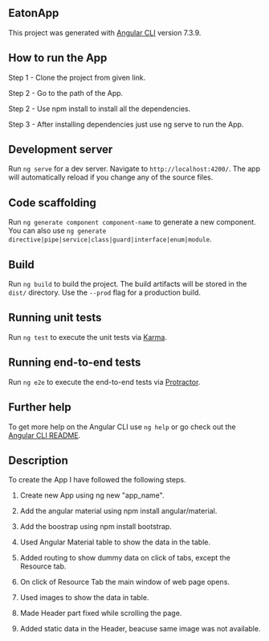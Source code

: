 ## EatonApp

This project was generated with [Angular CLI](https://github.com/angular/angular-cli) version 7.3.9.

## How to run the App 

Step 1 - Clone the project from given link.

Step 2 - Go to the path of the App.

Step 2 - Use npm install to install all the dependencies.

Step 3 - After installing dependencies just use ng serve to run the App.

## Development server

Run `ng serve` for a dev server. Navigate to `http://localhost:4200/`. The app will automatically reload if you change any of the source files.

## Code scaffolding

Run `ng generate component component-name` to generate a new component. You can also use `ng generate directive|pipe|service|class|guard|interface|enum|module`.

## Build

Run `ng build` to build the project. The build artifacts will be stored in the `dist/` directory. Use the `--prod` flag for a production build.

## Running unit tests

Run `ng test` to execute the unit tests via [Karma](https://karma-runner.github.io).

## Running end-to-end tests

Run `ng e2e` to execute the end-to-end tests via [Protractor](http://www.protractortest.org/).

## Further help

To get more help on the Angular CLI use `ng help` or go check out the [Angular CLI README](https://github.com/angular/angular-cli/blob/master/README.md).

## Description

To create the App I have followed the following steps.

1. Create new App using ng new "app_name".

2. Add the angular material using npm install angular/material.

3. Add the boostrap using npm install bootstrap.

4. Used Angular Material table to show the data in the table.

5. Added routing to show dummy data on click of tabs, except the Resource tab.

6. On click of Resource Tab the main window of web page opens.

7. Used images to show the data in table.

8. Made Header part fixed while scrolling the page.
 
9. Added static data in the Header, beacuse same image was not available.
